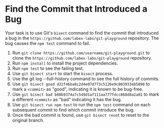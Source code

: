 # Find the Commit that Introduced a Bug

Your task is to use Git's `bisect` command to find the commit that introduced a bug in the `https://github.com/labex-labs/git-playground` repository. The bug causes the `npm test` command to fail.

1. Run `git clone https://github.com/username/git-playground.git` to clone the `https://github.com/labex-labs/git-playground` repository.
2. Run `npm install` to install the project dependencies.
3. Run `npm test` to see the failing test.
4. Use `git bisect start` to start the `bisect` process.
5. Use the git log --full-history command to see the full history of commits.
6. Use `git bisect good d22f46ba8c2d4e07d773c5126e9c803933eb5898` to mark a `<commit>` as "good", indicating it is known to be bug-free.
7. Use `git bisect bad b00b9374a7c549d1af111aa777fdcc868d8a2a01` to mark a different `<commit>` as "bad" indicating it has the bug.
8. Use `git bisect run npm test` to run the `npm test` command on each subsequent commit to find which commit introduce the bug.
9. Once the bad commit is found, use `git bisect reset` to reset to the original branch.